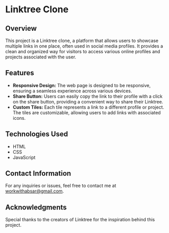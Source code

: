 # Linktree Clone

## Overview
This project is a Linktree clone, a platform that allows users to showcase multiple links in one place, often used in social media profiles. It provides a clean and organized way for visitors to access various online profiles and projects associated with the user.

## Features
- **Responsive Design:** The web page is designed to be responsive, ensuring a seamless experience across various devices.
- **Share Button:** Users can easily copy the link to their profile with a click on the share button, providing a convenient way to share their Linktree.
- **Custom Tiles:** Each tile represents a link to a different profile or project. The tiles are customizable, allowing users to add links with associated icons.

## Technologies Used
- HTML
- CSS
- JavaScript

## Contact Information
For any inquiries or issues, feel free to contact me at workwithabsar@gmail.com.

## Acknowledgments
Special thanks to the creators of Linktree for the inspiration behind this project.
